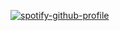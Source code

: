 [![spotify-github-profile](https://spotify-github-profile.kittinanx.com/api/view?uid=5akiv1fuefshgjrvrmpcri13r&cover_image=true&theme=novatorem&show_offline=false&background_color=84a4cf&interchange=true&bar_color=ffffff&bar_color_cover=false)](https://spotify-github-profile.kittinanx.com/api/view?uid=5akiv1fuefshgjrvrmpcri13r&redirect=true)
